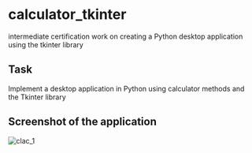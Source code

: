 # calculator_tkinter
 intermediate certification work on creating a Python desktop application using the tkinter library
 
## Task
 Implement a desktop application in Python using calculator methods and the Tkinter library
 
## Screenshot of the application 
![clac_1](https://user-images.githubusercontent.com/115144824/211800568-e9333bce-dc70-48b1-a764-b3a28cb185e2.png)
